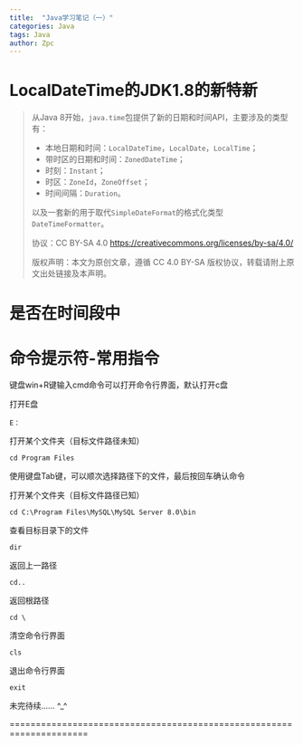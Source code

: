 ```yaml
---
title:  "Java学习笔记（一）"
categories: Java
tags: Java
author: Zpc
---
```



# LocalDateTime的JDK1.8的新特新

> 从Java 8开始，`java.time`包提供了新的日期和时间API，主要涉及的类型有：
>
> - 本地日期和时间：`LocalDateTime`，`LocalDate`，`LocalTime`；
> - 带时区的日期和时间：`ZonedDateTime`；
> - 时刻：`Instant`；
> - 时区：`ZoneId`，`ZoneOffset`；
> - 时间间隔：`Duration`。
>
> 以及一套新的用于取代`SimpleDateFormat`的格式化类型`DateTimeFormatter`。
>
> 协议：CC BY-SA 4.0 https://creativecommons.org/licenses/by-sa/4.0/  
>
> 版权声明：本文为原创文章，遵循 CC 4.0 BY-SA 版权协议，转载请附上原文出处链接及本声明。



# 是否在时间段中


# 命令提示符-常用指令

键盘win+R键输入cmd命令可以打开命令行界面，默认打开c盘

打开E盘
```shell
E：
```

打开某个文件夹（目标文件路径未知）
```shell
cd Program Files
```
使用键盘Tab键，可以顺次选择路径下的文件，最后按回车确认命令

打开某个文件夹（目标文件路径已知）
```shell
cd C:\Program Files\MySQL\MySQL Server 8.0\bin
```

查看目标目录下的文件
```shell
dir
```

返回上一路径
```shell
cd..
```

返回根路径
```shell
cd \
```

清空命令行界面
```shell
cls
```

退出命令行界面
```shell
exit
```



未完待续...... ^_^


=====================================================================
